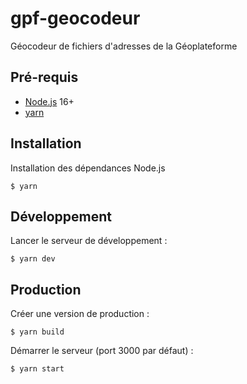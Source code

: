 # gpf-geocodeur
Géocodeur de fichiers d'adresses de la Géoplateforme

## Pré-requis

- [Node.js](https://nodejs.org) 16+
- [yarn](https://www.yarnpkg.com)

## Installation

Installation des dépendances Node.js

```
$ yarn
```

## Développement

Lancer le serveur de développement :

```
$ yarn dev
```

## Production

Créer une version de production :

```
$ yarn build
```

Démarrer le serveur (port 3000 par défaut) :

```
$ yarn start
```
